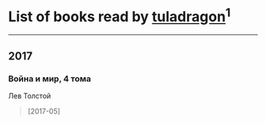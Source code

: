 # List of books read by [tuladragon](http://vk.com/id408987669)<sup>1</sup>
---

## 2017

### Война и мир, 4 тома
Лев Толстой
> [2017-05] 



